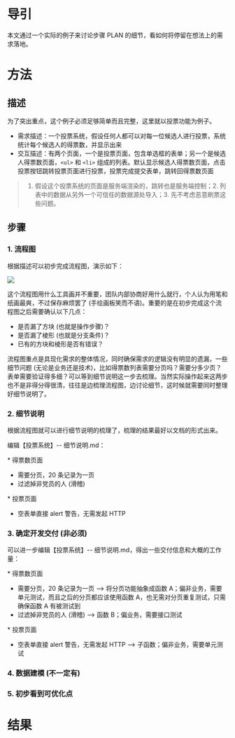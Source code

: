 # 导引

本文通过一个实际的例子来讨论步骤 PLAN 的细节，看如何将停留在想法上的需求落地。

# 方法

## 描述

为了突出重点，这个例子必须足够简单而且完整，这里就以投票功能为例子。

- 需求描述：一个投票系统，假设任何人都可以对每一位候选人进行投票，系统统计每个候选人的得票数，并显示出来
- 交互描述：有两个页面，一个是投票页面，包含单选框的表单；另一个是候选人得票数页面，`<ul>` 和 `<li>` 组成的列表。默认显示候选人得票数页面，点击投票按钮跳转投票页面进行投票，投票完成提交表单，跳转回得票数页面

> 1. 假设这个投票系统的页面是服务端渲染的，跳转也是服务端控制；2. 列表中的数据从另外一个可信任的数据源处导入；3. 先不考虑恶意刷票这些问题。

## 步骤

### 1. 流程图

根据描述可以初步完成流程图，演示如下：

![](https://raw.githubusercontent.com/hsxhr-10/picture/master/plan1.png)

这个流程图用什么工具画并不重要，团队内部协商好用什么就行，个人认为用笔和纸画最爽，不过保存麻烦罢了 (手绘画板笑而不语)。重要的是在初步完成这个流程图之后需要确认以下几点：

- 是否漏了方块 (也就是操作步骤)？
- 是否漏了棱形 (也就是分支条件)？
- 已有的方块和棱形是否有错误？

流程图重点是具现化需求的整体情况，同时确保需求的逻辑没有明显的遗漏，一些细节问题 (无论是业务还是技术)，比如得票数列表需要分页吗？需要分多少页？表单需要验证得多细？可以等到细节说明这一步去梳理。当然实际操作起来这两步也不是非得分得很清，往往是边梳理流程图，边讨论细节，这时候就需要同时整理好细节说明了。

### 2. 细节说明

根据流程图就可以进行细节说明的梳理了，梳理的结果最好以文档的形式出来。

编辑【投票系统】-- 细节说明.md：

\* 得票数页面

- 需要分页，20 条记录为一页
- 过滤掉非党员的人 (滑稽)

\* 投票页面

- 空表单直接 alert 警告，无需发起 HTTP

### 3. 确定开发交付 (非必须)

可以进一步编辑【投票系统】-- 细节说明.md，得出一些交付信息和大概的工作量：

\* 得票数页面

- 需要分页，20 条记录为一页  --> 将分页功能抽象成函数 A；偏非业务，需要单元测试，而且之后的分页都应该使用函数 A，也无需对分页重复测试，只需确保函数 A 有被测试到
- 过滤掉非党员的人 (滑稽)   --> 函数 B；偏业务，需要接口测试



\* 投票页面

- 空表单直接 alert 警告，无需发起 HTTP  --> 子函数；偏非业务，需要单元测试


### 4. 数据建模 (不一定有)

### 5. 初步看到可优化点

# 结果
